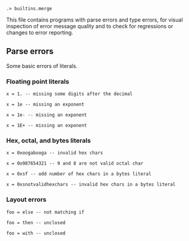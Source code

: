 
```ucm:hide
.> builtins.merge
```

This file contains programs with parse errors and type errors, for visual inspection of error message quality and to check for regressions or changes to error reporting.

## Parse errors

Some basic errors of literals.

### Floating point literals

```unison:error
x = 1. -- missing some digits after the decimal
```

```unison:error
x = 1e -- missing an exponent
```

```unison:error
x = 1e- -- missing an exponent
```

```unison:error
x = 1E+ -- missing an exponent
```

### Hex, octal, and bytes literals

```unison:error
x = 0xoogabooga -- invalid hex chars
```

```unison:error
x = 0o987654321 -- 9 and 8 are not valid octal char
```

```unison:error
x = 0xsf -- odd number of hex chars in a bytes literal
```

```unison:error
x = 0xsnotvalidhexchars -- invalid hex chars in a bytes literal
```

### Layout errors

```unison:error
foo = else -- not matching if
```

```unison:error
foo = then -- unclosed
```

```unison:error
foo = with -- unclosed
```
